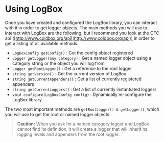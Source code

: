 # Using LogBox

Once you have created and configured the LogBox library, you can interact with it in order to get logger objects. The main methods you will use to interact with LogBox are the following, but I recommend you look at the CFC api ([http://www.coldbox.org/api](http://www.coldbox.org/api)) in order to get a listing of all available methods.

* `LogBoxConfig getConfig()` : Get the config object registered
* `Logger getLogger(any category)` : Get a named logger object using a category string or the object you will log from
* `Logger getRootLogger()` : Get a reference to the root logger
* `string getVersion()` : Get the current version of LogBox
* `string getCurrentAppenders()` : Get a list of currently registered appenders
* `string getCurrentLoggers()` : Get a list of currently instantiated loggers
* `void configure(LogBoxConfig config)` : Dynamically re-configure the LogBox library

The two most important methods are `getRootLogger() & getLogger()`, which you will use to get the root or named logger objects.

> **Caution:** When you ask for a named category logger and LogBox cannot find its definition, it will create a logger that will inherit its logging levels and appenders from the root logger.


